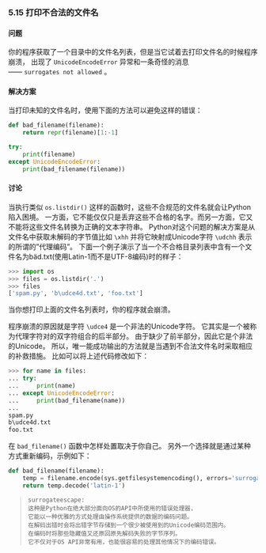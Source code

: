 ### 5.15 打印不合法的文件名

#### 问题

你的程序获取了一个目录中的文件名列表，但是当它试着去打印文件名的时候程序崩溃， 出现了 `UnicodeEncodeError` 异常和一条奇怪的消息—— `surrogates not allowed` 。

#### 解决方案

当打印未知的文件名时，使用下面的方法可以避免这样的错误：

```python
def bad_filename(filename):
    return repr(filename)[1:-1]

try:
    print(filename)
except UnicodeEncodeError:
    print(bad_filename(filename))
```

#### 讨论

当执行类似 `os.listdir()` 这样的函数时，这些不合规范的文件名就会让Python陷入困境。 一方面，它不能仅仅只是丢弃这些不合格的名字。而另一方面，它又不能将这些文件名转换为正确的文本字符串。 Python对这个问题的解决方案是从文件名中获取未解码的字节值比如 `\xhh` 并将它映射成Unicode字符 `\udchh` 表示的所谓的”代理编码”。 下面一个例子演示了当一个不合格目录列表中含有一个文件名为bäd.txt(使用Latin-1而不是UTF-8编码)时的样子：

```python
>>> import os
>>> files = os.listdir('.')
>>> files
['spam.py', 'b\udce4d.txt', 'foo.txt']
```

当你想打印上面的文件名列表时，你的程序就会崩溃。

程序崩溃的原因就是字符 `\udce4` 是一个非法的Unicode字符。 它其实是一个被称为代理字符对的双字符组合的后半部分。 由于缺少了前半部分，因此它是个非法的Unicode。 所以，唯一能成功输出的方法就是当遇到不合法文件名时采取相应的补救措施。 比如可以将上述代码修改如下：

```python
>>> for name in files:
... try:
...     print(name)
... except UnicodeEncodeError:
...     print(bad_filename(name))
...
spam.py
b\udce4d.txt
foo.txt
```

在 `bad_filename()` 函数中怎样处置取决于你自己。 另外一个选择就是通过某种方式重新编码，示例如下：

```python
def bad_filename(filename):
    temp = filename.encode(sys.getfilesystemencoding(), errors='surrogateescape')
    return temp.decode('latin-1')
```

>   ```
>   surrogateescape:
>   这种是Python在绝大部分面向OS的API中所使用的错误处理器，
>   它能以一种优雅的方式处理由操作系统提供的数据的编码问题。
>   在解码出错时会将出错字节存储到一个很少被使用到的Unicode编码范围内。
>   在编码时将那些隐藏值又还原回原先解码失败的字节序列。
>   它不仅对于OS API非常有用，也能很容易的处理其他情况下的编码错误。
>   ```